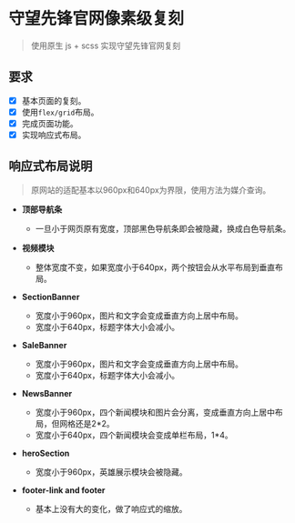 # 守望先锋官网像素级复刻

> 使用原生 js + scss 实现守望先锋官网复刻

## 要求

- [x] 基本页面的复刻。
- [x] 使用`flex/grid`布局。
- [x] 完成页面功能。
- [x] 实现响应式布局。

## 响应式布局说明

> 原网站的适配基本以960px和640px为界限，使用方法为媒介查询。

- **顶部导航条**
  - 一旦小于网页原有宽度，顶部黑色导航条即会被隐藏，换成白色导航条。
- **视频模块**
  - 整体宽度不变，如果宽度小于640px，两个按钮会从水平布局到垂直布局。
- **SectionBanner**
  - 宽度小于960px，图片和文字会变成垂直方向上居中布局。
  - 宽度小于640px，标题字体大小会减小。
- **SaleBanner**
  - 宽度小于960px，图片和文字会变成垂直方向上居中布局。
  - 宽度小于640px，标题字体大小会减小。

- **NewsBanner**
  - 宽度小于960px，四个新闻模块和图片会分离，变成垂直方向上居中布局，但网格还是2*2。
  - 宽度小于640px，四个新闻模块会变成单栏布局，1*4。
- **heroSection**
  - 宽度小于960px，英雄展示模块会被隐藏。
- **footer-link and footer**
  - 基本上没有大的变化，做了响应式的缩放。